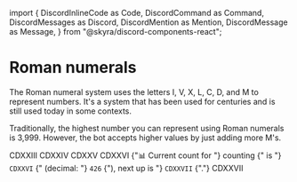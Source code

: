 import {
  DiscordInlineCode as Code,
  DiscordCommand as Command,
  DiscordMessages as Discord,
  DiscordMention as Mention,
  DiscordMessage as Message,
} from "@skyra/discord-components-react";

# Roman numerals

The Roman numeral system uses the letters I, V, X, L, C, D, and M to represent numbers. It's a system that has been used for centuries and is still used today in some contexts.

Traditionally, the highest number you can represent using Roman numerals is 3,999. However, the bot accepts higher values by just adding more M's.

<Discord className="bg-gray-100 p-4 rounded-lg shadow-md">
  <Message className="text-blue-500">CDXXIII</Message>
  <Message className="text-blue-500">CDXXIV</Message>
  <Message className="text-blue-500">CDXXV</Message>
  <Message className="text-blue-500">CDXXVI</Message>
  <Message profile="countr" ephemeral className="bg-yellow-100 p-2 rounded-md">
    <Command slot="reply" command="/count" className="text-green-500" />
    {"📊 Current count for "}
    <Mention type="channel" className="text-red-500">counting</Mention>
    {" is "}
    <Code className="bg-gray-200 p-1 rounded">CDXXVI</Code>
    {" (decimal: "}
    <Code className="bg-gray-200 p-1 rounded">426</Code>
    {"), next up is "}
    <Code className="bg-gray-200 p-1 rounded">CDXXVII</Code>
    {"."}
  </Message>
  <Message className="text-blue-500">CDXXVII</Message>
</Discord>
